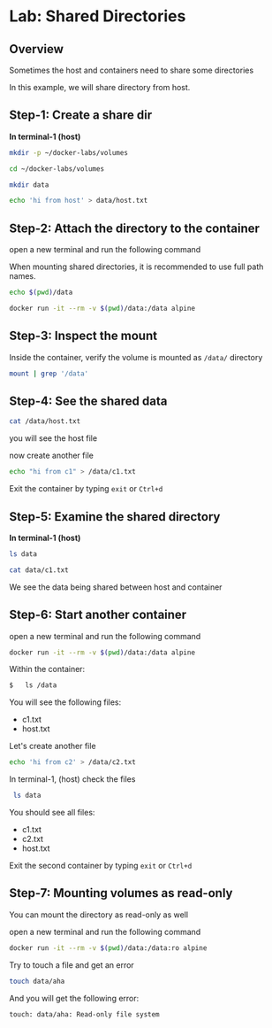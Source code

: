 <link rel='stylesheet' href='../assets/css/main.css'/>

# Lab: Shared Directories

## Overview

Sometimes the host and containers need to share some directories

In this example, we will share directory from host.

## Step-1: Create a share dir

**In terminal-1 (host)**

```bash
mkdir -p ~/docker-labs/volumes 
```
```bash
cd ~/docker-labs/volumes
```

```bash
mkdir data
```

```bash
echo 'hi from host' > data/host.txt
```




## Step-2: Attach the directory to the container

open a new terminal and run the following command

When mounting shared directories, it is recommended to use full path names.

```bash
echo $(pwd)/data
```

```bash
docker run -it --rm -v $(pwd)/data:/data alpine
```

## Step-3: Inspect the mount

Inside the container, verify the volume is mounted as `/data/` directory

```bash
mount | grep '/data'
```

## Step-4: See the shared data 

```bash
cat /data/host.txt
```
you will see the host file


now create another file
```bash
echo "hi from c1" > /data/c1.txt
```


Exit the container by typing `exit` or `Ctrl+d`

## Step-5: Examine the shared directory

**In terminal-1 (host)**

```bash
ls data
```

```bash
cat data/c1.txt
```

We see the data being shared between host and container

## Step-6: Start another container

open a new terminal and run the following command

```bash
docker run -it --rm -v $(pwd)/data:/data alpine
```

Within the container:

```bash
$   ls /data
```
You will see the following files:
- c1.txt
- host.txt

Let's create another file
```bash
echo 'hi from c2' > /data/c2.txt
```

In terminal-1, (host) check the files

```bash
 ls data
```
You should see all files:
- c1.txt
- c2.txt
- host.txt

Exit the second container by typing `exit` or `Ctrl+d`

## Step-7: Mounting volumes as read-only

You can mount the directory as read-only as well

open a new terminal and run the following command

```bash
docker run -it --rm -v $(pwd)/data:/data:ro alpine
```
 Try to touch a file and get an error
 
 ```bash
touch data/aha
```
And you will get the following error:

```output
touch: data/aha: Read-only file system
```

